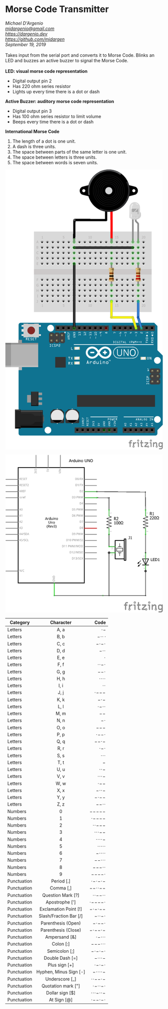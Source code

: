 # Morse Code Transmitter
*Michael D'Argenio   
mjdargenio@gmail.com  
https://dargenio.dev  
https://github.com/mjdargen  
September 19, 2019*  
\
Takes input from the serial port and converts it
to Morse Code. Blinks an LED and buzzes an active
buzzer to signal the Morse Code.  
\
**LED: visual morse code representation**
* Digital output pin 2
* Has 220 ohm series resistor
* Lights up every time there is a dot or dash

**Active Buzzer: auditory morse code representation**  
* Digital output pin 3
* Has 100 ohm series resistor to limit volume
* Beeps every time there is a dot or dash

**International Morse Code**
1. The length of a dot is one unit.
2. A dash is three units.
3. The space between parts of the same letter is one unit.
4. The space between letters is three units.
5. The space between words is seven units.    


[//]: # (Hello)  
      

<p align="center">
  <img src="https://github.com/mjdargen/Morse-Code-Transmitter/blob/master/morsecode_bb.png" width="600">
</p>

<p align="center">
  <img src="https://github.com/mjdargen/Morse-Code-Transmitter/blob/master/morsecode_schem.png" width="600">
</p>


[//]: # (Hello)  
      
|Category      |  Character                 |  Code                 |  
| ------------ |:--------------------------:| ---------------------:|
|Letters       |  A, a                      |  · −                  |  
|Letters       |  B, b                      |  − · · ·              |  
|Letters       |  C, c                      |  − · − ·              |  
|Letters       |  D, d                      |  − · ·                |  
|Letters       |  E, e                      |  ·                    |  
|Letters       |  F, f                      |  · · − ·              |  
|Letters       |  G, g                      |  − − ·                |  
|Letters       |  H, h                      |  · · · ·              |  
|Letters       |  I, i                      |  · ·                  |  
|Letters       |  J, j                      |  · − − −              |  
|Letters       |  K, k                      |  − · −                |  
|Letters       |  L, l                      |  · − · ·              |  
|Letters       |  M, m                      |  − −                  |  
|Letters       |  N, n                      |  − ·                  |  
|Letters       |  O, o                      |  − − −                |  
|Letters       |  P, p                      |  · − − ·              |  
|Letters       |  Q, q                      |  − − · −              |  
|Letters       |  R, r                      |  · − ·                |  
|Letters       |  S, s                      |  · · ·                |  
|Letters       |  T, t                      |  −                    |  
|Letters       |  U, u                      |  · · −                |  
|Letters       |  V, v                      |  · · · −              |  
|Letters       |  W, w                      |  · − −                |  
|Letters       |  X, x                      |  − · · −              |  
|Letters       |  Y, y                      |  − · − −              |  
|Letters       |  Z, z                      |  − − · ·              |  
|Numbers       |  0                         |  − − − − −            |  
|Numbers       |  1                         |  · − − − −            |  
|Numbers       |  2                         |  · · − − −            |  
|Numbers       |  3                         |  · · · − −            |  
|Numbers       |  4                         |  · · · · −            |  
|Numbers       |  5                         |  · · · · ·            |  
|Numbers       |  6                         |  − · · · ·            |  
|Numbers       |  7                         |  − − · · ·            |  
|Numbers       |  8                         |  − − − · ·            |  
|Numbers       |  9                         |  − − − − ·            |  
|Punctuation   |  Period [.]                |  · − · − · −          |  
|Punctuation   |  Comma [,]                 |  − − · · − −          |  
|Punctuation   |  Question Mark [?]         |  · · − − · ·          |  
|Punctuation   |  Apostrophe [']            |  · − − − − ·          |  
|Punctuation   |  Exclamation Point [!]     |  − · − · − −          |  
|Punctuation   |  Slash/Fraction Bar [/]    |  − · · − ·            |  
|Punctuation   |  Parenthesis (Open)        |  − · − − ·            |  
|Punctuation   |  Parenthesis (Close)       |  − · − − · −          |  
|Punctuation   |  Ampersand [&]             |  · − · · ·            |  
|Punctuation   |  Colon [:]                 |  − − − · · ·          |  
|Punctuation   |  Semicolon [;]             |  − · − · − ·          |  
|Punctuation   |  Double Dash [=]           |  − · · · −            |  
|Punctuation   |  Plus sign [+]             |  · − · − ·            |  
|Punctuation   |  Hyphen, Minus Sign [-]    |  − · · · · −          |  
|Punctuation   |  Underscore [_]            |  · · − − · −          |  
|Punctuation   |  Quotation mark ["]        |  · − · · − ·          |  
|Punctuation   |  Dollar sign [$]           |  · · · − · · −        |  
|Punctuation   |  At Sign [@]               |  · − − · − ·          |  
